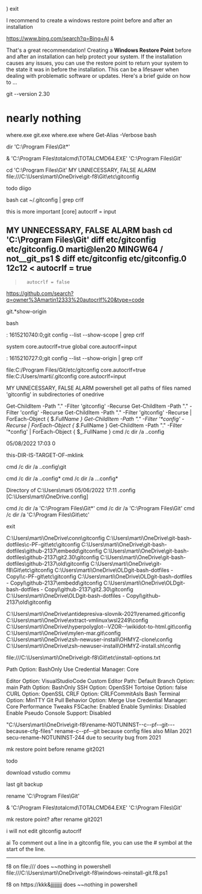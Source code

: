 
)
exit




I recommend to create a windows restore point before and after an installation

https://www.bing.com/search?q=Bing+AI
&

That's a great recommendation! Creating a **Windows Restore Point** before and after an installation can help protect your system. If the installation causes any issues, you can use the restore point to return your system to the state it was in before the installation. This can be a lifesaver when dealing with problematic software or updates. Here's a brief guide on how to
...


git --version
2.30


# nearly nothing
where.exe git.exe
where.exe where
Get-Alias -Verbose bash

dir 'C:\Program Files\Git*'

& 'C:\Program Files\totalcmd\TOTALCMD64.EXE'  'C:\Program Files\Git'




cd 'C:\Program Files\Git'
MY UNNECESSARY, FALSE ALARM
file:///C:\Users\marti\OneDrive\git-f8\Git\etc\gitconfig



todo diigo

bash
cat ~/.gitconfig | grep crlf

this is more important
[core]
        autocrlf = input



MY UNNECESSARY, FALSE ALARM
bash
cd 'C:\Program Files\Git'
diff etc/gitconfig  etc/gitconfig.0
marti@len20 MINGW64 / not__git_ps1
$ diff etc/gitconfig  etc/gitconfig.0
12c12
<       autocrlf = true
---
>       autocrlf = false


https://github.com/search?q=owner%3Amartin12333%20autocrlf%20&type=code

git.*show-origin


bash

: 1615210740:0;git config --list --show-scope | grep crlf

system  core.autocrlf=true
global  core.autocrlf=input

: 1615210727:0;git config --list --show-origin | grep crlf

file:C:/Program Files/Git/etc/gitconfig core.autocrlf=true
file:C:/Users/marti/.gitconfig  core.autocrlf=input






MY UNNECESSARY, FALSE ALARM
powershell get all paths of files named 'gitconfig' in subdirectories of onedrive

Get-ChildItem -Path "." -Filter 'gitconfig' -Recurse
Get-ChildItem -Path "." -Filter 'config' -Recurse
Get-ChildItem -Path "." -Filter 'gitconfig' -Recurse  | ForEach-Object { $_.FullName }
Get-ChildItem -Path "." -Filter '*config' -Recurse  | ForEach-Object { $_.FullName }
Get-ChildItem -Path "." -Filter '*config'  | ForEach-Object { $_.FullName }
cmd /c dir /a  .\.config

05/08/2022  17:03                 0

this-DIR-IS-TARGET-OF-mklink


cmd /c dir /a  .\.config\git

cmd /c dir /a  .\.config*
cmd /c dir /a  ..\.config*

Directory of C:\Users\marti
05/06/2022  17:11    <JUNCTION>     .config [C:\Users\marti\OneDrive\.config]

cmd /c dir /a 'C:\Program Files\Git*'
cmd /c dir /a 'C:\Program Files\Git'
cmd /c dir /a 'C:\Program Files\Git\etc'

exit

C:\Users\marti\OneDrive\conn\gitconfig
C:\Users\marti\OneDrive\git-bash-dotfiles\c-PF-git\etc\gitconfig
C:\Users\marti\OneDrive\git-bash-dotfiles\github-2137\embedd\gitconfig
C:\Users\marti\OneDrive\git-bash-dotfiles\github-2137\git2.30\gitconfig
C:\Users\marti\OneDrive\git-bash-dotfiles\github-2137\old\gitconfig
C:\Users\marti\OneDrive\git-f8\Git\etc\gitconfig
C:\Users\marti\OneDrive\OLDgit-bash-dotfiles - Copyl\c-PF-git\etc\gitconfig
C:\Users\marti\OneDrive\OLDgit-bash-dotfiles - Copyl\github-2137\embedd\gitconfig
C:\Users\marti\OneDrive\OLDgit-bash-dotfiles - Copyl\github-2137\git2.30\gitconfig
C:\Users\marti\OneDrive\OLDgit-bash-dotfiles - Copyl\github-2137\old\gitconfig



C:\Users\marti\OneDrive\antidepresiva-slovnik-2021\renamed.git\config
C:\Users\marti\OneDrive\extract-vmlinux\wsl2249\config
C:\Users\marti\OneDrive\hyperpolyglot--VZOR--\wikidot-to-html\.git\config
C:\Users\marti\OneDrive\mylen-mar.git\config
C:\Users\marti\OneDrive\zsh-newuser-install\OHMYZ-clone\config
C:\Users\marti\OneDrive\zsh-newuser-install\OHMYZ-install.sh\config









file:///C:\Users\marti\OneDrive\git-f8\Git\etc\install-options.txt

Path Option: BashOnly
Use Credential Manager: Core

Editor Option: VisualStudioCode
Custom Editor Path: 
Default Branch Option: main
Path Option: BashOnly
SSH Option: OpenSSH
Tortoise Option: false
CURL Option: OpenSSL
CRLF Option: CRLFCommitAsIs
Bash Terminal Option: MinTTY
Git Pull Behavior Option: Merge
Use Credential Manager: Core
Performance Tweaks FSCache: Enabled
Enable Symlinks: Disabled
Enable Pseudo Console Support: Disabled




"C:\Users\marti\OneDrive\git-f8\rename-NOTUNINST--c--pf--git---because-cfg-files"
rename-c--pf--git because config files
also
Milan 2021
secu-rename-NOTUNINST-244 due to security bug from 2021

mk restore point
before rename git2021

todo

download vstudio commu

last git backup

rename 'C:\Program Files\Git'

& 'C:\Program Files\totalcmd\TOTALCMD64.EXE'  'C:\Program Files\Git'



mk restore point?
after rename git2021

i will not edit
gitconfig
autocrlf

ai
To comment out a line in a gitconfig file, you can use the # symbol at the start of the line.







-------------------------

f8 on file:/// does ~~nothing in powershell
file:///C:\Users\marti\OneDrive\git-f8\windows-reinstall-git.f8.ps1

f8 on
https://kkk&jjjjjjjjj
does ~~nothing in powershell
